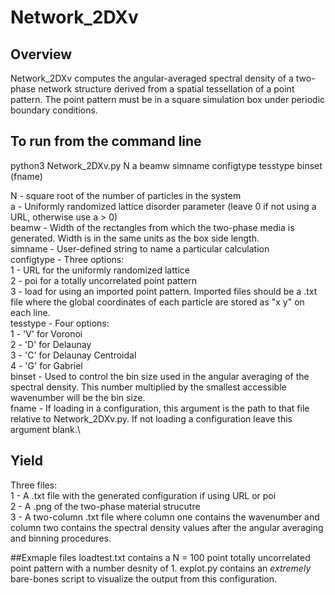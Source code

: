 # Network_2DXv

## Overview
Network_2DXv computes the angular-averaged spectral density of a two-phase network structure derived from a spatial tessellation of a point pattern. The point pattern must be in a square simulation box under periodic boundary conditions.

## To run from the command line
python3 Network_2DXv.py N a beamw simname configtype tesstype binset (fname)

N - square root of the number of particles in the system\
a - Uniformly randomized lattice disorder parameter (leave 0 if not using a URL, otherwise use a > 0)\
beamw - Width of the rectangles from which the two-phase media is generated. Width is in the same units as the box side length.\
simname - User-defined string to name a particular calculation\
configtype - Three options:\
	1 - URL for the uniformly randomized lattice\
	2 - poi for a totally uncorrelated point pattern\
	3 - load for using an imported point pattern. Imported files should be a .txt file where the global coordinates of each particle are stored as "x y" on each line.\
tesstype - Four options:\
	1 - 'V' for Voronoi\
	2 - 'D' for Delaunay\
	3 - 'C' for Delaunay Centroidal\
	4 - 'G' for Gabriel\
binset - Used to control the bin size used in the angular averaging of the spectral density. This number multiplied by the smallest accessible wavenumber will be the bin size.\
fname - If loading in a configuration, this argument is the path to that file relative to Network_2DXv.py. If not loading a configuration leave this argument blank.\

## Yield
Three files:\
1 - A .txt file with the generated configuration if using URL or poi\
2 - A .png of the two-phase material strucutre\
3 - A two-column .txt file where column one contains the wavenumber and column two contains the spectral density values after the angular averaging and binning procedures. 

##Exmaple files
loadtest.txt contains a N = 100 point totally uncorrelated point pattern with a number desnity of 1.
explot.py contains an *extremely* bare-bones script to visualize the output from this configuration.
